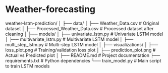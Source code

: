 # Weather-forecasting
weather-lstm-prediction/
│
├── data/
│   ├── Weather_Data.csv       # Original dataset
│   ├── Processed_Weather_Data.csv  # Processed dataset after cleaning
│
├── models/
│   ├── univariate_lstm.py     # Univariate LSTM model
│   ├── multivariate_lstm.py   # Multivariate LSTM model
│   ├── multi_step_lstm.py     # Multi-step LSTM model
│
├── visualizations/
│   ├── loss_plot.png          # Training/validation loss plot
│   ├── prediction_plot.png    # Actual vs Predicted plot
│
├── README.md                  # Project documentation
├── requirements.txt           # Python dependencies
└── train_model.py             # Main script to train LSTM models
